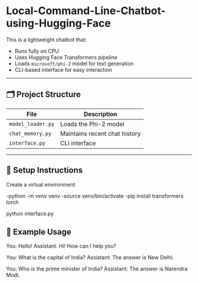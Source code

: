 # Local-Command-Line-Chatbot-using-Hugging-Face


This is a lightweight chatbot that:

- Runs fully on CPU
- Uses Hugging Face Transformers pipeline
- Loads `microsoft/phi-2` model for text generation
- CLI-based interface for easy interaction

---

## 🗂 Project Structure

| File | Description |
|---|---|
| `model_loader.py` | Loads the Phi-2 model |
| `chat_memory.py` | Maintains recent chat history |
| `interface.py` | CLI interface |

---

## 🔧 Setup Instructions
Create a virtual environment

-python -m venv venv
-source venv/bin/activate 
-pip install transformers torch

python interface.py

## 🎯 Example Usage

You: Hello!
Assistant: Hi! How can I help you?

You: What is the capital of India?
Assistant: The answer is New Delhi.

You: Who is the prime minister of India?
Assistant: The answer is Narendra Modi.

